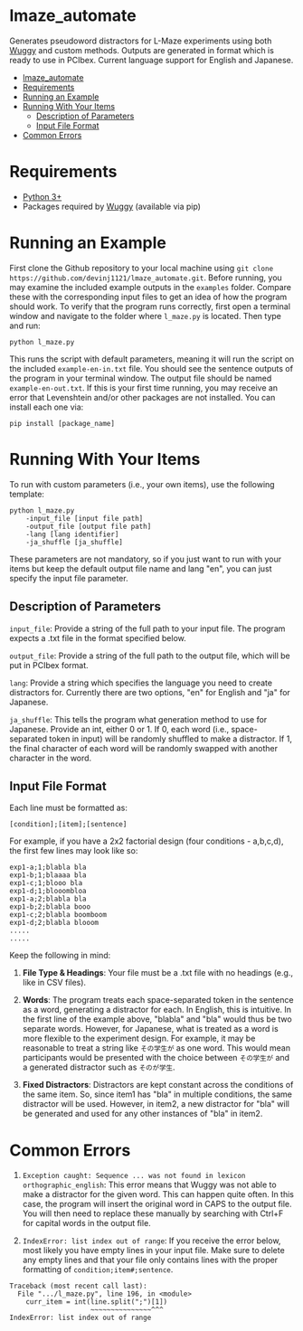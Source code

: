 # lmaze_automate

Generates pseudoword distractors for L-Maze experiments using both
[Wuggy](https://github.com/WuggyCode/wuggy) and custom methods. Outputs are generated in format which is ready to use in PCIbex. Current language support for English and Japanese.

- [lmaze\_automate](#lmaze_automate)
- [Requirements](#requirements)
- [Running an Example](#running-an-example)
- [Running With Your Items](#running-with-your-items)
  - [Description of Parameters](#description-of-parameters)
  - [Input File Format](#input-file-format)
- [Common Errors](#common-errors)


# Requirements
- [Python 3+](https://www.python.org/downloads/)
- Packages required by [Wuggy](https://github.com/WuggyCode/wuggy) (available via pip)

# Running an Example
First clone the Github repository to your local machine using `git clone https://github.com/devinj1121/lmaze_automate.git`. Before running, you may examine the included example outputs in the `examples` folder. Compare these with the corresponding input files to get an idea of how the program should work. To verify that the program runs correctly, first open a terminal window and navigate to the folder where `l_maze.py` is located. Then type and run:

`python l_maze.py`

This runs the script with default parameters, meaning it will run the script on the included `example-en-in.txt` file. You should see the sentence outputs of the program in your terminal window. The output file should be named `example-en-out.txt`. If this is your first time running, you may receive an error that Levenshtein and/or other packages are not installed. You can install each one via:

`pip install [package_name]`


# Running With Your Items
To run with custom parameters (i.e., your own items), use the following template:

````
python l_maze.py 
    -input_file [input file path] 
    -output_file [output file path] 
    -lang [lang identifier]
    -ja_shuffle [ja_shuffle]
````

These parameters are not mandatory, so if you just want to run with your items but keep the default output file name and lang "en", you can just specify the input file parameter.

## Description of Parameters
`input_file`: Provide a string of the full path to your input file. The program expects a .txt file in the format specified below.

`output_file`: Provide a string of the full path to the output file, which will be put in PCIbex format.

`lang`: Provide a string which specifies the language you need to create distractors for. Currently there are two options, "en" for English and "ja" for Japanese.

`ja_shuffle`: This tells the program what generation method to use for Japanese. Provide an int, either 0 or 1. If 0, each word (i.e., space-separated token in input) will be randomly shuffled to make a distractor. If 1, the final character of each word will be randomly swapped with another character in the word.


## Input File Format
Each line must be formatted as: 

```[condition];[item];[sentence]```

For example, if you have a 2x2 factorial design (four conditions - a,b,c,d), the first few lines may look like so:

```
exp1-a;1;blabla bla
exp1-b;1;blaaaa bla
exp1-c;1;blooo bla
exp1-d;1;blooombloa
exp1-a;2;blabla bla
exp1-b;2;blabla booo
exp1-c;2;blabla boomboom
exp1-d;2;blabla blooom
.....
.....
```

Keep the following in mind:

1. **File Type & Headings**: Your file must be a .txt file with no headings (e.g., like in CSV files).

1. **Words**: The program treats each space-separated token in the sentence as a word, generating a distractor for each. In English, this is intuitive. In the first line of the example above, "blabla" and "bla" would thus be two separate words. However, for Japanese, what is treated as a word is more flexible to the experiment design. For example, it may be reasonable to treat a string like `その学生が` as one word. This would mean participants would be presented with the choice between `その学生が` and a generated distractor such as `そのが学生`.

2. **Fixed Distractors**: Distractors are kept constant across the conditions of the same item. So, since item1 has "bla" in multiple conditions, the same distractor will be used. However, in item2, a new distractor for "bla" will be generated and used for any other instances of "bla" in item2.

# Common Errors
1. `Exception caught: Sequence ... was not found in lexicon orthographic_english`: This error means that Wuggy was not able to make a distractor for the given word. This can happen quite often. In this case, the program will insert the original word in CAPS to the output file. You will then need to replace these manually by searching with Ctrl+F for capital words in the output file.


2. `IndexError: list index out of range`: If you receive the error below, most likely you have empty lines in your input file. Make sure to delete any empty lines and that your file only contains lines with the proper formatting of `condition;item#;sentence`.

```
Traceback (most recent call last):
  File ".../l_maze.py", line 196, in <module>
    curr_item = int(line.split(";")[1])
                    ~~~~~~~~~~~~~~~^^^
IndexError: list index out of range
```